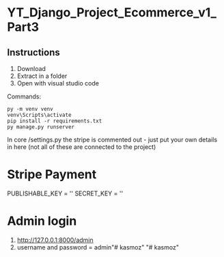 # YT_Django_Project_Ecommerce_v1_Part3

## Instructions

1. Download
2. Extract in a folder
3. Open with visual studio code

Commands:

    py -m venv venv
    venv\Scripts\activate
    pip install -r requirements.txt
    py manage.py runserver


In core /settings.py the stripe is commented out - just put your own details in here (not all of these are connected to the project)

# Stripe Payment
PUBLISHABLE_KEY = ''
SECRET_KEY = ''

# Admin login
1. http://127.0.0.1:8000/admin
2. username and password = admin"# kasmoz" 
"# kasmoz" 
